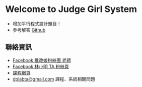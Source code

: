 # Welcome to Judge Girl System

*   增加平行程式設計題目！
*   參考解答 [Github](https://github.com/morris821028/UVa/tree/master/OnlineJudge/JudgeGirl)

## 聯絡資訊

*   [Facebook 批改娘粉絲團 老師](https://www.facebook.com/ntucsie.simon)
*   [Facebook 林小明 TA 粉絲頁](https://www.facebook.com/ntucsiec2014xiaominglin)
*   [課程網頁](https://sites.google.com/site/ntucsiec2015/)
*   [dplabta@gmail.com](dplabta@gmail.com) 課程、系統相關問題